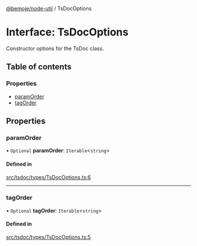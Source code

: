 [@bemoje/node-util](/docs/index.md) / TsDocOptions

# Interface: TsDocOptions

Constructor options for the TsDoc class.

## Table of contents

### Properties

- [paramOrder](/docs/interfaces/TsDocOptions.md#paramorder)
- [tagOrder](/docs/interfaces/TsDocOptions.md#tagorder)

## Properties

### paramOrder

• `Optional` **paramOrder**: `Iterable`<`string`\>

#### Defined in

[src/tsdoc/types/TsDocOptions.ts:6](https://github.com/bemoje/bemoje-node-util/blob/ca2fc78/src/tsdoc/types/TsDocOptions.ts#L6)

___

### tagOrder

• `Optional` **tagOrder**: `Iterable`<`string`\>

#### Defined in

[src/tsdoc/types/TsDocOptions.ts:5](https://github.com/bemoje/bemoje-node-util/blob/ca2fc78/src/tsdoc/types/TsDocOptions.ts#L5)
